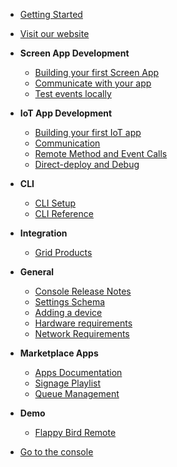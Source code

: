 
* [Getting Started](/getting-started)
* [Visit our website](https://omborigrid.com)

* **Screen App Development**
  * [Building your first Screen App](/app-development/building-your-first-screen-app.md)
  * [Communicate with your app](/app-development/communication.md)
  * [Test events locally](/app-development/testing-events-locally.md)
* **IoT App Development**
  * [Building your first IoT app](/iot-development/creating-your-first-iot-app.md)
  * [Communication](/iot-development/communication.md)
  * [Remote Method and Event Calls](/iot-development/remote-events.md)
  * [Direct-deploy and Debug](/iot-development/direct-deploy-debug.md)
* **CLI**
  * [CLI Setup](cli/setup.md)
  * [CLI Reference](/cli/reference.md)
* **Integration**
  * [Grid Products](/grid-products/)
* **General**
  * [Console Release Notes](/console/releasenotes/)
  * [Settings Schema](/general/schema.md)
  * [Adding a device](/general/adding-device.md)
  * [Hardware requirements](/general/hardware-requirements.md)
  * [Network Requirements](/general/network-requirements.md)
* **Marketplace Apps**
  * [Apps Documentation](/apps/)
  * [Signage Playlist](/apps/signage/)
  * [Queue Management](/apps/queue/setting-up)
* **Demo**
  * [Flappy Bird Remote](/demo/flappy-bird)

* [Go to the console](https://console.omborigrid.com/)
